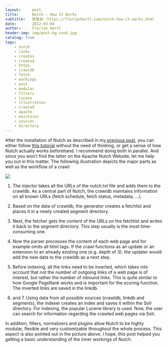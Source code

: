 ```yaml
---
layout:     post
title:      Nutch – How It Works
subtitle:   转载自：https://florianhartl.com/nutch-how-it-works.html
date:       2012-03-04
author:     Florian Hartl
header-img: img/post-bg-cook.jpg
catalog: true
tags:
    - nutch
    - links
    - creates
    - created
    - https
    - crawldb
    - fetch
    - workings
    - post
    - modular
    - filters
    - lucene
    - illustration
    - crawled
    - apache
    - maintains
    - sources
    - directory
---
```


After the installation of Nutch as described in my[ previous post](https://florianhartl.com/nutch-installation.html), you can either follow [this tutorial](http://wiki.apache.org/nutch/NutchTutorial) without the need of thinking, or get a sense of how Nutch actually works beforehand. I recommend doing both in parallel. And since you won’t find the latter on the Apache Nutch Website, let me help you out in this matter. The following illustration depicts the major parts as well as the workflow of a crawl:

[![](https://florianhartl.com/wp-content/uploads/2012/01/Nutch_Overview.png)
](https://florianhartl.com/wp-content/uploads/2012/01/Nutch_Overview.png)

1. The injector takes all the URLs of the nutch.txt file and adds them to the crawldb. As a central part of Nutch, the crawldb maintains information on all known URLs (fetch schedule, fetch status, metadata, …).

1. Based on the data of crawldb, the generator creates a fetchlist and places it in a newly created segment directory.

1. Next, the fetcher gets the content of the URLs on the fetchlist and writes it back to the segment directory. This step usually is the most time-consuming one.

1. Now the parser processes the content of each web page and for example omits all html tags. If the crawl functions as an update or an extension to an already existing one (e.g. depth of 3), the updater would add the new data to the crawldb as a next step.

1. Before indexing, all the links need to be inverted, which takes into account that not the number of outgoing links of a web page is of interest, but rather the number of inbound links. This is quite similar to how Google PageRank works and is important for the scoring function. The inverted links are saved in the linkdb.

1. and 7. Using data from all possible sources (crawldb, linkdb and segments), the indexer creates an index and saves it within the Solr directory. For indexing, the popular Lucene library is used. Now, the user can search for information regarding the crawled web pages via Solr.


In addition, filters, normalizers and plugins allow Nutch to be highly modular, flexible and very customizable throughout the whole process. This aspect is also pointed out in the picture above. I hope, this post helped you getting a basic understanding of the inner workings of Nutch.
